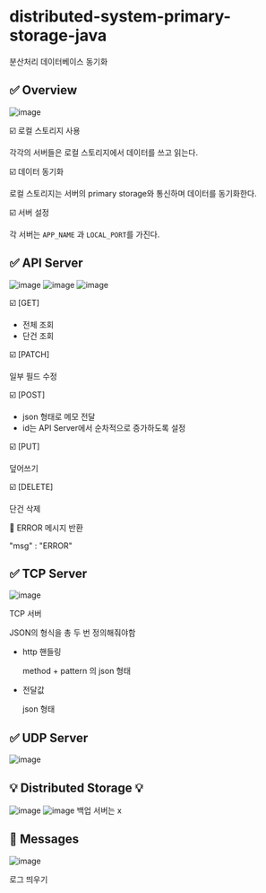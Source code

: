 # distributed-system-primary-storage-java
분산처리 데이터베이스 동기화

## ✅ Overview
![image](https://github.com/user-attachments/assets/acc5471d-06c1-4e75-8c7a-cc6bc39632ec)

☑️ 로컬 스토리지 사용
  
각각의 서버들은 로컬 스토리지에서 데이터를 쓰고 읽는다.

☑️ 데이터 동기화
  
로컬 스토리지는 서버의 primary storage와 통신하며 데이터를 동기화한다.

☑️ 서버 설정

각 서버는 `APP_NAME` 과 `LOCAL_PORT`를 가진다.

## ✅ API Server
![image](https://github.com/user-attachments/assets/e7acc60e-829f-43c0-b200-30eeb2fa472e)
![image](https://github.com/user-attachments/assets/b6f17251-dc95-469e-9828-b3f4d48aafcc)
![image](https://github.com/user-attachments/assets/db8fabc3-3892-4551-8bd7-af77c3e6f91c)

☑️ [GET]

- 전체 조회
- 단건 조회

☑️ [PATCH]

일부 필드 수정

☑️ [POST]

- json 형태로 메모 전달
- id는 API Server에서 순차적으로 증가하도록 설정

☑️ [PUT]

덮어쓰기

☑️ [DELETE]

단건 삭제

📢 ERROR 메시지 반환

"msg" : "ERROR"


## ✅ TCP Server
![image](https://github.com/user-attachments/assets/11d89dbe-b7bb-45ce-9ece-6e976ffbbcb6)

TCP 서버

JSON의 형식을 총 두 번 정의해줘야함

- http 핸들링

  method + pattern 의 json 형태

- 전달값

  json 형태


## ✅ UDP Server
![image](https://github.com/user-attachments/assets/188800e8-b57b-4cec-b899-ddb19acc29a3)


## 💡 Distributed Storage 💡 
![image](https://github.com/user-attachments/assets/b28c1b7d-16c4-4276-95b2-e4539edbcc1a)
![image](https://github.com/user-attachments/assets/0758a0ac-4c91-4e9f-b3b1-2a7894df03e5)
백업 서버는 x


## 📨 Messages
![image](https://github.com/user-attachments/assets/0500d622-0a8c-4190-aff6-16494f213525)

로그 띄우기
 
